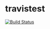 # travistest

[![Build Status](https://travis-ci.com/pzelnip/travistest.svg?branch=master)](https://travis-ci.com/pzelnip/travistest)
